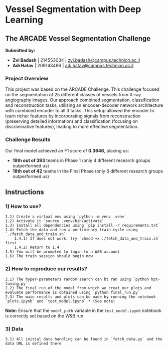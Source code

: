 # Vessel Segmentation with Deep Learning

## The ARCADE Vessel Segmentation Challenge
**Submitted by:**
- **Zvi Badash** | 214553034 | zvi.badash@campus.technion.ac.il
- **Adi Hatav** | 209143486 | adi.hatav@campus.technion.ac.il

### Project Overview
This project was based on the ARCADE Challenge. This challenge focused on the segmentation of 25 different classes of vessels from X-ray angiography images. Our approach combined segmentation, classification and reconstruction tasks, utilizing an encoder-decoder network architecture with combined encoder to all 3 tasks. This setup allowed the encoder to learn richer features by incorporating signals from reconstruction (preserving detailed information) and classification (focusing on discriminative features), leading to more effective segmentation.

### Challenge Results
Our final model achieved an F1 score of **0.3646**, placing us:
- **19th out of 393** teams in Phase 1 (only 4 different research groups outperformed us)
- **18th out of 42** teams in the Final Phase (only 6 different research groups outperformed us)


## Instructions 
### 1) How to use?
    1.1) Create a virtual env using `python -m venv .venv`
    1.2) Activate it `source .venv/bin/activate`
    1.3) Install all dependencies using `pip install -r requirements.txt`
    1.4) Fetch the data and run a perliminary train cycle using `./fetch_data_and_train.sh`
        1.4.1) If does not work, try `chmod +x ./fetch_data_and_train.sh` first
        1.4.2) Return to 1.4
    1.5) You will be prompted to login to a W&B account
    1.6) The train session should begin now

### 2) How to reproduce our results?
    2.1) The hyper-parameters random search can bt ran using `python hpt-tuning.py`
    2.2) The final run of the model from which we creat our plots and evaluate performance is obtained using `python final_run.py`
    2.3) The main results and plots can be made by running the notebook `plots.ipynb` and `test_model.ipynb` * (See note)

**Note:** Ensure that the `model_path` variable in the `test_model.ipynb` notebook is correctly set based on the W&B run.

### 3) Data
    3.1) All initial data handling can be found in `fetch_data.py` and the data URL is defined there
